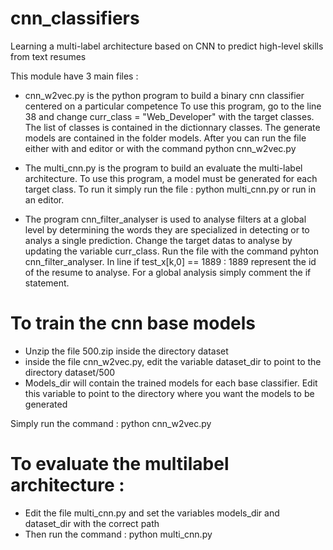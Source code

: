 # cnn_classifiers
Learning a multi-label architecture based on CNN to predict high-level skills from text resumes

This module have 3 main files :

- cnn_w2vec.py is the python program to build a binary cnn classifier centered on a particular competence
  To use this program, go to the line 38 and change curr_class = "Web_Developer" with the target classes.
  The list of classes is contained in the dictionnary classes. The generate models are contained in the folder models.
  After you can run the file either with and editor or with the command python cnn_w2vec.py

- The multi_cnn.py is the program to build an evaluate the multi-label architecture. To use this program, a model must
  be generated for each target class. To run it simply run the file : python multi_cnn.py or run in an editor.

- The program cnn_filter_analyser is used to analyse filters at a global level by determining the words they are specialized in
  detecting or to analys a single prediction. Change the target datas to analyse by updating the variable curr_class. 
  Run the file with the command pyhton cnn_filter_analyser. In line if test_x[k,0] == 1889 : 1889 represent the id of the
  resume to analyse. For a global analysis simply comment the if statement.



# To train the cnn base models
- Unzip the file 500.zip inside the directory dataset
- inside the file cnn_w2vec.py, edit the variable dataset_dir to point to the directory dataset/500
- Models_dir will contain the trained models for each base classifier. Edit this variable to point to the directory where you want the models to be generated

Simply run the command : python cnn_w2vec.py 


# To evaluate the multilabel architecture :
- Edit the file multi_cnn.py and set the variables models_dir and dataset_dir with the correct path
- Then run the command : python multi_cnn.py
